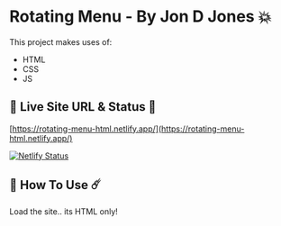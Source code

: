 # Rotating Menu - By Jon D Jones 💥

This project makes uses of:

- HTML
- CSS
- JS

## 👻 Live Site URL & Status 👺

[https://rotating-menu-html.netlify.app/](https://rotating-menu-html.netlify.app/)

[![Netlify Status](https://api.netlify.com/api/v1/badges/ba009ddf-cb54-4b76-a866-dcd4a2ed3693/deploy-status)](https://app.netlify.com/sites/rotating-menu-html/deploys)

## 👾 How To Use ☄️

Load the site.. its HTML only!
